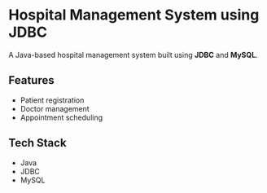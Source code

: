 # Hospital Management System using JDBC

A Java-based hospital management system built using **JDBC** and **MySQL**.

## Features
- Patient registration 
- Doctor management
- Appointment scheduling

## Tech Stack
- Java
- JDBC 
- MySQL

